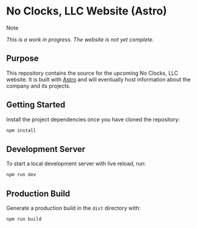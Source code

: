 # No Clocks, LLC Website (Astro)

> [!NOTE]
> *This is a work in progress. The website is not yet complete.*

## Purpose

This repository contains the source for the upcoming No Clocks, LLC website.
It is built with [Astro](https://astro.build) and will eventually host
information about the company and its projects.

## Getting Started

Install the project dependencies once you have cloned the repository:

```sh
npm install
```

## Development Server

To start a local development server with live reload, run:

```sh
npm run dev
```

## Production Build

Generate a production build in the `dist` directory with:

```sh
npm run build
```
